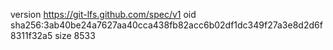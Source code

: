 version https://git-lfs.github.com/spec/v1
oid sha256:3ab40be24a7627aa40cca438fb82acc6b02df1dc349f27a3e8d2d6f8311f32a5
size 8533
